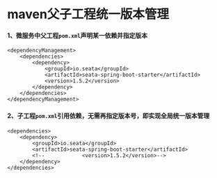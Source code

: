 # maven父子工程统一版本管理

#### 1、微服务中父工程`pom.xml`声明某一依赖并指定版本

```
<dependencyManagement>
    <dependencies>
        <dependency>
            <groupId>io.seata</groupId>
            <artifactId>seata-spring-boot-starter</artifactId>
            <version>1.5.2</version>
        </dependency>
    </dependencies>
</dependencyManagement>
```

#### 2、子工程`pom.xml`引用依赖，无需再指定版本号，即实现全局统一版本管理

```
<dependencies>
    <dependency>
        <groupId>io.seata</groupId>
        <artifactId>seata-spring-boot-starter</artifactId>
        <!--            <version>1.5.2</version>-->
    </dependency>
</dependencies>
```
